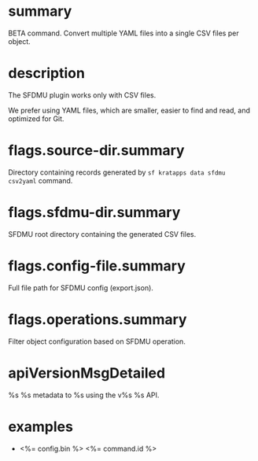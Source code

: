 # summary

BETA command. Convert multiple YAML files into a single CSV files per object.

# description

The SFDMU plugin works only with CSV files.

We prefer using YAML files, which are smaller, easier to find and read, and optimized for Git.

# flags.source-dir.summary

Directory containing records generated by `sf kratapps data sfdmu csv2yaml` command.

# flags.sfdmu-dir.summary

SFDMU root directory containing the generated CSV files.

# flags.config-file.summary

Full file path for SFDMU config (export.json).

# flags.operations.summary

Filter object configuration based on SFDMU operation.

# apiVersionMsgDetailed

%s %s metadata to %s using the v%s %s API.

# examples

- <%= config.bin %> <%= command.id %>
